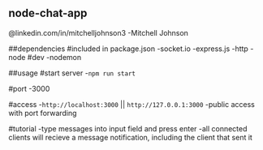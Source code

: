 ## node-chat-app
@linkedin.com/in/mitchelljohnson3
-Mitchell Johnson

##dependencies
#included in package.json
-socket.io
-express.js
-http
-node
#dev
-nodemon

##usage
#start server
-`npm run start`

#port
-3000

#access
-`http://localhost:3000` || `http://127.0.0.1:3000`
-public access with port forwarding

#tutorial
-type messages into input field and press enter
-all connected clients will recieve a message notification, including the client that sent it